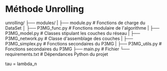 # Méthode Unrolling

unrolling/
├── modules/
|   ├── module.py                        # Fonctions de charge du DataSet
│   ├── P3MG_func.py                     # Fonctions modulaire de l'algorithme
|   ├── P3MG_model.py                    # Classes stipulant les couches du réseau
|   ├── P3MG_network.py                  # Classe d'assemblage des couches
|   ├── P3MG_simplex.py                  # Fonctions secondaires du P3MG
|   ├── P3MG_utils.py                    # Fonctions secondaires du P3MG
├── main.py                          # Fichier 
└── requirements.txt                 # Dépendances Python du projet     

tau = lambda_n
